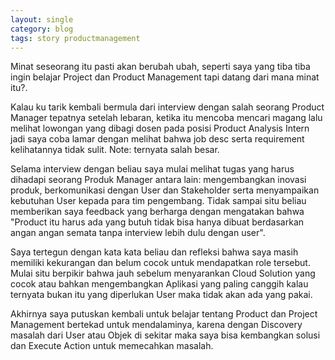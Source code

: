 ```yaml
---
layout: single
category: blog
tags: story productmanagement 
---
```


Minat seseorang itu pasti akan berubah ubah, seperti saya yang tiba tiba ingin belajar Project dan Product Management tapi datang dari mana minat itu?.

Kalau ku tarik kembali bermula dari interview dengan salah seorang Product Manager tepatnya setelah lebaran, ketika itu mencoba mencari magang lalu melihat lowongan yang dibagi dosen pada posisi Product Analysis Intern jadi saya coba lamar dengan melihat bahwa job desc serta requirement kelihatannya tidak sulit. Note: ternyata salah besar.

Selama interview dengan beliau saya mulai melihat tugas yang harus dihadapi seorang Produk Manager antara lain: mengembangkan inovasi produk, berkomunikasi dengan User dan Stakeholder serta menyampaikan kebutuhan User kepada para tim pengembang. Tidak sampai situ beliau memberikan saya feedback yang berharga dengan mengatakan bahwa "Product itu harus ada yang butuh tidak bisa hanya dibuat berdasarkan angan angan semata tanpa interview lebih dulu dengan user".

Saya tertegun dengan kata kata beliau dan refleksi bahwa saya masih memiliki kekurangan dan belum cocok untuk mendapatkan role tersebut. 
Mulai situ berpikir bahwa jauh sebelum menyarankan Cloud Solution yang cocok atau bahkan mengembangkan Aplikasi yang paling canggih kalau ternyata bukan itu yang diperlukan User maka tidak akan ada yang pakai. 

Akhirnya saya putuskan kembali untuk belajar tentang Product dan Project Management bertekad untuk mendalaminya, karena dengan Discovery masalah dari User atau Objek di sekitar maka saya bisa kembangkan solusi dan Execute Action untuk memecahkan masalah.    
